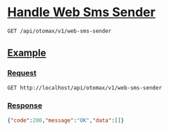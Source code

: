 # [Handle Web Sms Sender]()

```bash
GET /api/otomax/v1/web-sms-sender
```

## [Example]()

### [Request]()

```bash
GET http://localhost/api/otomax/v1/web-sms-sender
```

### [Response]()

```json
{"code":200,"message":"OK","data":[]}
```